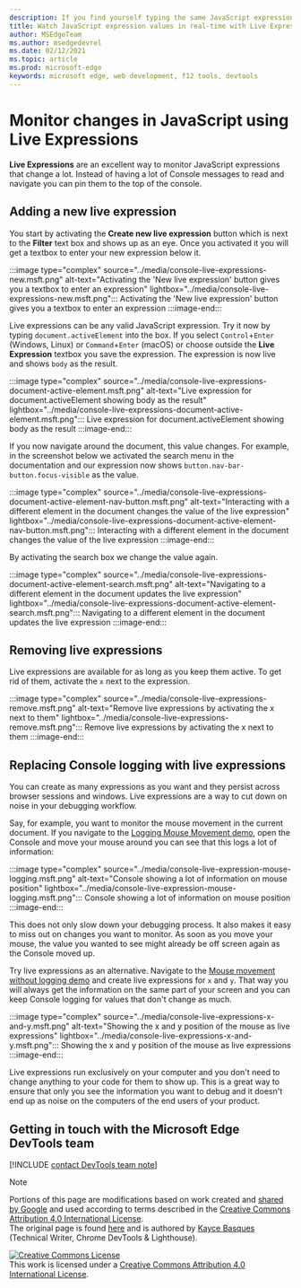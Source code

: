 ```yaml
---
description: If you find yourself typing the same JavaScript expressions into the Console repeatedly, try Live Expressions instead.
title: Watch JavaScript expression values in real-time with Live Expressions
author: MSEdgeTeam
ms.author: msedgedevrel
ms.date: 02/12/2021 
ms.topic: article
ms.prod: microsoft-edge
keywords: microsoft edge, web development, f12 tools, devtools
---
```

# Monitor changes in JavaScript using Live Expressions

**Live Expressions** are an excellent way to monitor JavaScript expressions that change a lot. Instead of having a lot of Console messages to read and navigate you can pin them to the top of the console.

## Adding a new live expression

You start by activating the **Create new live expression** button which is next to the **Filter** text box and shows up as an eye. Once you activated it you will get a textbox to enter your new expression below it.

:::image type="complex" source="../media/console-live-expressions-new.msft.png" alt-text="Activating the 'New live expression' button gives you a textbox to enter an expression" lightbox="../media/console-live-expressions-new.msft.png":::
    Activating the 'New live expression' button gives you a textbox to enter an expression
:::image-end:::  

Live expressions can be any valid JavaScript expression. Try it now by typing `document.activeElement` into the box. If you select `Control`+`Enter` \(Windows, Linux\) or `Command`+`Enter` \(macOS\) or choose outside the **Live Expression** textbox you save the expression. The expression is now live and shows `body` as the result.

:::image type="complex" source="../media/console-live-expressions-document-active-element.msft.png" alt-text="Live expression for document.activeElement showing body as the result" lightbox="../media/console-live-expressions-document-active-element.msft.png":::
    Live expression for document.activeElement showing body as the result
:::image-end:::  

If you now navigate around the document, this value changes. For example, in the screenshot below we activated the search menu in the documentation and our expression now shows `button.nav-bar-button.focus-visible` as the value. 

:::image type="complex" source="../media/console-live-expressions-document-active-element-nav-button.msft.png" alt-text="Interacting with a different element in the document changes the value of the live expression" lightbox="../media/console-live-expressions-document-active-element-nav-button.msft.png":::
    Interacting with a different element in the document changes the value of the live expression
:::image-end:::  

By activating the search box we change the value again.

:::image type="complex" source="../media/console-live-expressions-document-active-element-search.msft.png" alt-text="Navigating to a different element in the document updates the live expression" lightbox="../media/console-live-expressions-document-active-element-search.msft.png":::
    Navigating to a different element in the document updates the live expression
:::image-end:::  

## Removing live expressions

Live expressions are available for as long as you keep them active. To get rid of them, activate the `x` next to the expression.

:::image type="complex" source="../media/console-live-expressions-remove.msft.png" alt-text="Remove live expressions by activating the x next to them" lightbox="../media/console-live-expressions-remove.msft.png":::
    Remove live expressions by activating the x next to them
:::image-end::: 

## Replacing Console logging with live expressions

You can create as many expressions as you want and they persist across browser sessions and windows. Live expressions are a way to cut down on noise in your debugging workflow. 

Say, for example, you want to monitor the mouse movement in the current document. If you navigate to the [Logging Mouse Movement demo][DevtoolsLoggingMouseDemo], open the Console and move your mouse around you can see that this logs a lot of information:

:::image type="complex" source="../media/console-live-expression-mouse-logging.msft.png" alt-text="Console showing a lot of information on mouse position" lightbox="../media/console-live-expression-mouse-logging.msft.png":::
    Console showing a lot of information on mouse position
:::image-end:::  

This does not only slow down your debugging process. It also makes it easy to miss out on changes you want to monitor. As soon as you move your mouse, the value you wanted to see might already be off screen again as the Console moved up.

Try live expressions as an alternative. Navigate to the [Mouse movement without logging demo][DevtoolsMouseDemo] and create live expressions for `x` and `y`. That way you will always get the information on the same part of your screen and you can keep Console logging for values that don't change as much.

:::image type="complex" source="../media/console-live-expressions-x-and-y.msft.png" alt-text="Showing the x and y position of the mouse as live expressions" lightbox="../media/console-live-expressions-x-and-y.msft.png":::
    Showing the x and y position of the mouse as live expressions
:::image-end:::  

Live expressions run exclusively on your computer and you don't need to change anything to your code for them to show up. This is a great way to ensure that only you see the information you want to debug and it doesn't end up as noise on the computers of the end users of your product.
    
## Getting in touch with the Microsoft Edge DevTools team  

[!INCLUDE [contact DevTools team note](../includes/contact-devtools-team-note.md)]  

<!-- image links -->  

[ImageCreateLiveExpressionIcon]: ../media/create-live-expression-icon.msft.png  
[DevtoolsLoggingMouseDemo]: https://microsoftedge.github.io/DevToolsSamples/console/mousemove.html
[DevtoolsMouseDemo]: https://microsoftedge.github.io/DevToolsSamples/console/mousemove-no-log.html

<!-- links -->  

[DevToolsConsoleReferenceOpenConsole]: ./reference.md#open-the-console "Open the Console - Console Reference | Microsoft Docs"  

> [!NOTE]
> Portions of this page are modifications based on work created and [shared by Google][GoogleSitePolicies] and used according to terms described in the [Creative Commons Attribution 4.0 International License][CCA4IL].  
> The original page is found [here](https://developers.google.com/web/tools/chrome-devtools/console/live-expressions) and is authored by [Kayce Basques][KayceBasques] \(Technical Writer, Chrome DevTools \& Lighthouse\).  

[![Creative Commons License][CCby4Image]][CCA4IL]  
This work is licensed under a [Creative Commons Attribution 4.0 International License][CCA4IL].  

[CCA4IL]: https://creativecommons.org/licenses/by/4.0  
[CCby4Image]: https://i.creativecommons.org/l/by/4.0/88x31.png  
[GoogleSitePolicies]: https://developers.google.com/terms/site-policies  
[KayceBasques]: https://developers.google.com/web/resources/contributors/kaycebasques  
